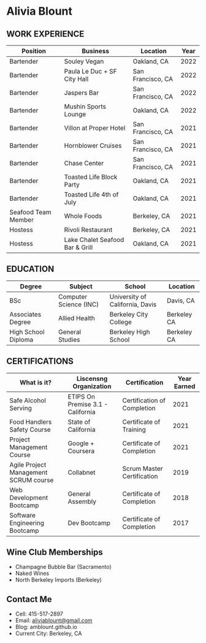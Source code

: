 # Alivia Blount

## WORK EXPERIENCE

Position | Business | Location | Year
|--------|-----------------------|-----------------------|--------|
Bartender | Souley Vegan	|	Oakland, CA 	|	2022
Bartender | Paula Le Duc + SF City Hall	|	San Francisco, CA 	|	2022
Bartender | Jaspers Bar	|	San Francisco, CA 	|	2022
Bartender | Mushin Sports Lounge	|	Oakland, CA 	|	2022
Bartender | Villon at Proper Hotel	|	San Francisco, CA 	|	2021
Bartender | Hornblower Cruises	|	San Francisco, CA 	|	2021
Bartender | Chase Center 	|		San Francisco, CA 	|	2021
Bartender | Toasted Life Block Party	|	Oakland, CA 		|	2021
Bartender | Toasted Life 4th of July |	Oakland, CA 		|	2021
Seafood Team Member | Whole Foods 	|	Berkeley, CA 		|	2021
Hostess | Rivoli Restaurant 		|	Berkeley, CA 		|	2021
Hostess | Lake Chalet Seafood Bar & Grill		|	Oakland, CA 		|	2021


## EDUCATION

Degree | Subject | School | Location |  
|--------|-----------------------|-----------|----|
BSc | Computer Science (INC) | University of California, Davis | Davis, CA
Associates Degree | Allied Health | Berkeley City College | Berkeley CA
High School Diploma | General Studies | Berkeley High School | Berkeley CA

## CERTIFICATIONS

What is it? | Liscensng Organization | Certification | Year Earned 
|--------|-----------------------|-----------|----------|
Safe Alcohol Serving | ETIPS On Premise 3.1 - California		|		Certification of Completion |	2021
Food Handlers Safety Course| State of California 	|	Certificate of Training     |	2021
Project Management Course | Google + Coursera |	Certificate of Completion   |	2021
Agile Project Management SCRUM course | Collabnet 			|		Scrum Master Certification | 	2019
Web Development Bootcamp | General Assembly  |	Certificate of Completion  | 	2018
Software Engineering Bootcamp | Dev Bootcamp |	Certificate of Completion   |	2017

## Wine Club Memberships
+ Champagne Bubble Bar (Sacramento)
+ Naked Wines
+ North Berkeley Imports (Berkeley)

## Contact Me
+ Cell: 415-517-2897
+ Email: aliviablount@gmail.com 
+ Blog: amblount.github.io
+ Current City: Berkeley, CA









